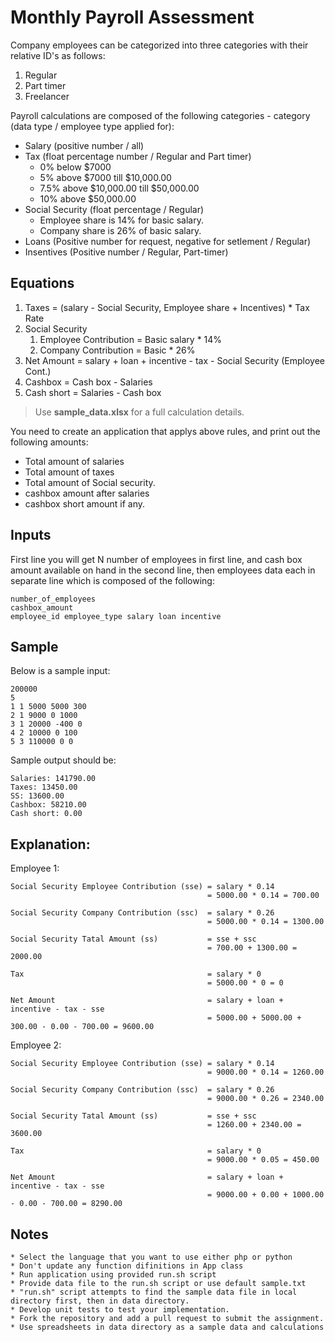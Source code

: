 # Monthly Payroll Assessment

Company employees can be categorized into three categories with their relative ID's as follows:

1. Regular
2. Part timer
3. Freelancer

Payroll calculations are composed of the following categories -  category (data type / employee type applied for):

* Salary (positive number / all)
* Tax (float percentage number / Regular and Part timer)
    * 0% below $7000
    * 5% above $7000 till $10,000.00
    * 7.5% above $10,000.00 till $50,000.00
    * 10% above $50,000.00 
* Social Security (float percentage / Regular)
    * Employee share is 14% for basic salary.
    * Company share is 26% of basic salary.
* Loans (Positive number for request, negative for setlement / Regular)
* Insentives (Positive number / Regular, Part-timer)

## Equations
1. Taxes = (salary - Social Security, Employee share + Incentives) * Tax Rate
2. Social Security
    1. Employee Contribution = Basic salary * 14%
    2. Company Contribution = Basic * 26%
3. Net Amount = salary + loan + incentive - tax - Social Security (Employee Cont.)
4. Cashbox = Cash box - Salaries
5. Cash short = Salaries - Cash box

> Use __sample_data.xlsx__ for a full calculation details.

You need to create an application that applys above rules, and print out the following amounts:
* Total amount of salaries
* Total amount of taxes
* Total amount of Social security.
* cashbox amount after salaries
* cashbox short amount if any.

## Inputs
First line you will get N number of employees in first line, and cash box amount available on hand in the second line, then employees data each in separate line which is composed of the following:

```
number_of_employees 
cashbox_amount
employee_id employee_type salary loan incentive
```

## Sample

Below is a sample input:

```
200000
5
1 1 5000 5000 300
2 1 9000 0 1000
3 1 20000 -400 0
4 2 10000 0 100
5 3 110000 0 0
```

Sample output should be:

```
Salaries: 141790.00
Taxes: 13450.00
SS: 13600.00
Cashbox: 58210.00
Cash short: 0.00
```

## Explanation:

Employee 1:
```
Social Security Employee Contribution (sse) = salary * 0.14 
                                            = 5000.00 * 0.14 = 700.00

Social Security Company Contribution (ssc)  = salary * 0.26 
                                            = 5000.00 * 0.14 = 1300.00

Social Security Tatal Amount (ss)           = sse + ssc 
                                            = 700.00 + 1300.00 = 2000.00

Tax                                         = salary * 0 
                                            = 5000.00 * 0 = 0

Net Amount                                  = salary + loan + incentive - tax - sse 
                                            = 5000.00 + 5000.00 + 300.00 - 0.00 - 700.00 = 9600.00
```

Employee 2:
```
Social Security Employee Contribution (sse) = salary * 0.14 
                                            = 9000.00 * 0.14 = 1260.00

Social Security Company Contribution (ssc)  = salary * 0.26 
                                            = 9000.00 * 0.26 = 2340.00

Social Security Tatal Amount (ss)           = sse + ssc 
                                            = 1260.00 + 2340.00 = 3600.00

Tax                                         = salary * 0 
                                            = 9000.00 * 0.05 = 450.00

Net Amount                                  = salary + loan + incentive - tax - sse 
                                            = 9000.00 + 0.00 + 1000.00 - 0.00 - 700.00 = 8290.00
```

## Notes
```
* Select the language that you want to use either php or python
* Don't update any function difinitions in App class
* Run application using provided run.sh script 
* Provide data file to the run.sh script or use default sample.txt
* "run.sh" script attempts to find the sample data file in local directory first, then in data directory.
* Develop unit tests to test your implementation.
* Fork the repository and add a pull request to submit the assignment.
* Use spreadsheets in data directory as a sample data and calculations
```
